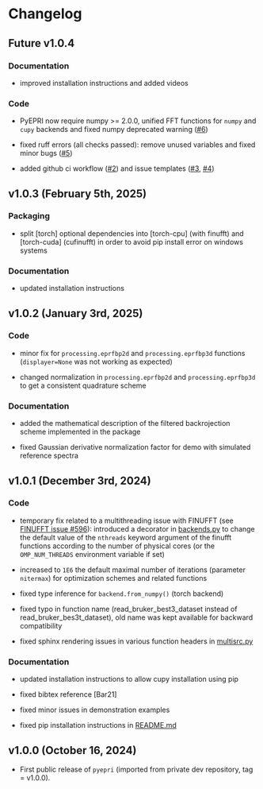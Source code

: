 # Changelog

<!--next-version-placeholder-->

## Future v1.0.4

### Documentation

- improved installation instructions and added videos

### Code 

- PyEPRI now require numpy >= 2.0.0, unified FFT functions for `numpy` and `cupy`
  backends and fixed numpy deprecated warning ([#6](../../pull/6))

- fixed ruff errors (all checks passed): remove unused variables and
  fixed minor bugs ([#5](../../pull/5))
  
- added github ci workflow ([#2](../../pull/2)) and issue templates ([#3](../../pull/3), [#4](../../pull/4))

## v1.0.3 (February 5th, 2025)

### Packaging

- split [torch] optional dependencies into [torch-cpu] (with finufft)
  and [torch-cuda] (cufinufft) in order to avoid pip install error on
  windows systems

### Documentation

- updated installation instructions

## v1.0.2 (January 3rd, 2025)

### Code

- minor fix for `processing.eprfbp2d` and `processing.eprfbp3d`
  functions (`displayer=None` was not working as expected)

- changed normalization in `processing.eprfbp2d` and
  `processing.eprfbp3d` to get a consistent quadrature scheme

### Documentation

- added the mathematical description of the filtered backrojection
  scheme implemented in the package

- fixed Gaussian derivative normalization factor for demo with
  simulated reference spectra

## v1.0.1 (December 3rd, 2024)

### Code

- temporary fix related to a multithreading issue with FINUFFT (see
  [FINUFFT issue
  #596](https://github.com/flatironinstitute/finufft/issues/596)):
  introduced a decorator in [backends.py](src/pyepri/backends.py) to
  change the default value of the `nthreads` keyword argument of the
  finufft functions according to the number of physical cores (or the
  `OMP_NUM_THREADS` environment variable if set)

- increased to `1E6` the default maximal number of iterations
  (parameter `nitermax`) for optimization schemes and related functions

- fixed type inference for `backend.from_numpy()` (torch backend)

- fixed typo in function name (read_bruker_best3_dataset instead of
  read_bruker_bes3t_dataset), old name was kept available for backward
  compatibility

- fixed sphinx rendering issues in various function headers in
  [multisrc.py](src/pyepri/multisrc.py)

### Documentation

- updated installation instructions to allow cupy installation using
  pip

- fixed bibtex reference [Bar21]

- fixed minor issues in demonstration examples

- fixed pip installation instructions in [README.md](README.md)

## v1.0.0 (October 16, 2024)

- First public release of `pyepri` (imported from private dev repository, tag = v1.0.0).
